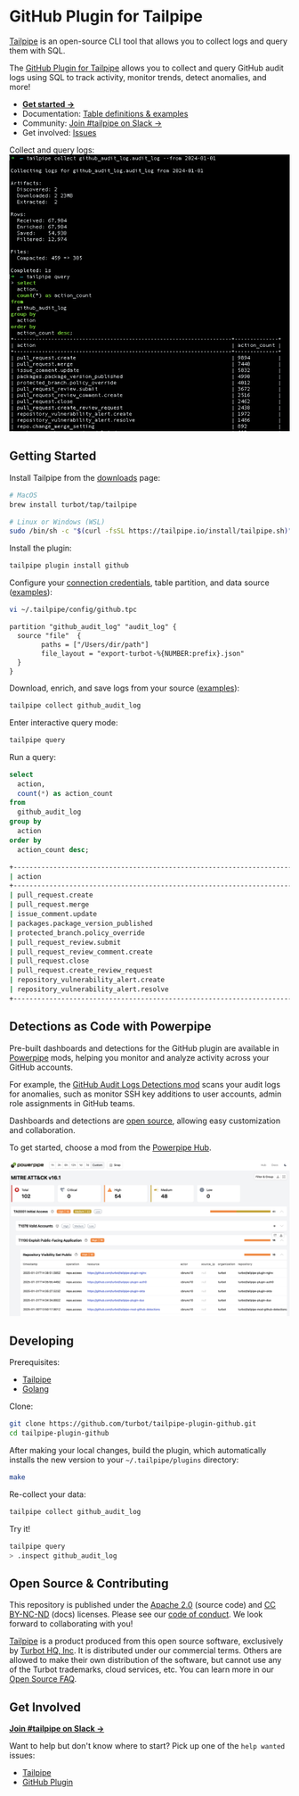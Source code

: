 # GitHub Plugin for Tailpipe

[Tailpipe](https://tailpipe.io) is an open-source CLI tool that allows you to collect logs and query them with SQL.

The [GitHub Plugin for Tailpipe](https://hub.tailpipe.io/plugins/turbot/github) allows you to collect and query GitHub audit logs using SQL to track activity, monitor trends, detect anomalies, and more!

- **[Get started →](https://hub.tailpipe.io/plugins/turbot/github)**
- Documentation: [Table definitions & examples](https://hub.tailpipe.io/plugins/turbot/github/tables)
- Community: [Join #tailpipe on Slack →](https://turbot.com/community/join)
- Get involved: [Issues](https://github.com/turbot/tailpipe-plugin-github/issues)

Collect and query logs:
![image](docs/images/github_audit_log_terminal.png)

## Getting Started

Install Tailpipe from the [downloads](https://tailpipe.io/downloads) page:

```sh
# MacOS
brew install turbot/tap/tailpipe
```

```sh
# Linux or Windows (WSL)
sudo /bin/sh -c "$(curl -fsSL https://tailpipe.io/install/tailpipe.sh)"
```

Install the plugin:

```sh
tailpipe plugin install github
```

Configure your [connection credentials](https://hub.tailpipe.io/plugins/turbot/github#connection-credentials), table partition, and data source ([examples](https://hub.tailpipe.io/plugins/turbot/github/tables/github_audit_log#example-configurations)):

```sh
vi ~/.tailpipe/config/github.tpc
```

```hcl
partition "github_audit_log" "audit_log" {
  source "file"  {
		paths = ["/Users/dir/path"]
		file_layout = "export-turbot-%{NUMBER:prefix}.json"
  }
}
```

Download, enrich, and save logs from your source ([examples](https://tailpipe.io/docs/reference/cli/collect)):

```sh
tailpipe collect github_audit_log
```

Enter interactive query mode:

```sh
tailpipe query
```

Run a query:

```sql
select
  action,
  count(*) as action_count
from
  github_audit_log
group by
  action
order by
  action_count desc;
```

```sh
+----------------------------------------------------------------------+--------------+
| action                                                               | action_count |
+----------------------------------------------------------------------+--------------+
| pull_request.create                                                  | 9894         |
| pull_request.merge                                                   | 7440         |
| issue_comment.update                                                 | 5832         |
| packages.package_version_published                                   | 4990         |
| protected_branch.policy_override                                     | 4012         |
| pull_request_review.submit                                           | 3672         |
| pull_request_review_comment.create                                   | 2516         |
| pull_request.close                                                   | 2462         |
| pull_request.create_review_request                                   | 2438         |
| repository_vulnerability_alert.create                                | 1972         |
| repository_vulnerability_alert.resolve                               | 1486         |
+----------------------------------------------------------------------+--------------+
```

## Detections as Code with Powerpipe

Pre-built dashboards and detections for the GitHub plugin are available in [Powerpipe](https://powerpipe.io) mods, helping you monitor and analyze activity across your GitHub accounts.

For example, the [GitHub Audit Logs Detections mod](https://hub.powerpipe.io/mods/turbot/tailpipe-mod-github-audit-log-detections) scans your audit logs for anomalies, such as monitor SSH key additions to user accounts, admin role assignments in GitHub teams.

Dashboards and detections are [open source](https://github.com/topics/tailpipe-mod), allowing easy customization and collaboration.

To get started, choose a mod from the [Powerpipe Hub](https://hub.powerpipe.io/?engines=tailpipe&q=github).

![image](docs/images/github_audit_log_mitre_dashboard.png)

## Developing

Prerequisites:

- [Tailpipe](https://tailpipe.io/downloads)
- [Golang](https://golang.org/doc/install)

Clone:

```sh
git clone https://github.com/turbot/tailpipe-plugin-github.git
cd tailpipe-plugin-github
```

After making your local changes, build the plugin, which automatically installs the new version to your `~/.tailpipe/plugins` directory:

```sh
make
```

Re-collect your data:

```sh
tailpipe collect github_audit_log
```

Try it!

```sh
tailpipe query
> .inspect github_audit_log
```

## Open Source & Contributing

This repository is published under the [Apache 2.0](https://www.apache.org/licenses/LICENSE-2.0) (source code) and [CC BY-NC-ND](https://creativecommons.org/licenses/by-nc-nd/2.0/) (docs) licenses. Please see our [code of conduct](https://github.com/turbot/.github/blob/main/CODE_OF_CONDUCT.md). We look forward to collaborating with you!

[Tailpipe](https://tailpipe.io) is a product produced from this open source software, exclusively by [Turbot HQ, Inc](https://turbot.com). It is distributed under our commercial terms. Others are allowed to make their own distribution of the software, but cannot use any of the Turbot trademarks, cloud services, etc. You can learn more in our [Open Source FAQ](https://turbot.com/open-source).

## Get Involved

**[Join #tailpipe on Slack →](https://turbot.com/community/join)**

Want to help but don't know where to start? Pick up one of the `help wanted` issues:

- [Tailpipe](https://github.com/turbot/tailpipe/labels/help%20wanted)
- [GitHub Plugin](https://github.com/turbot/tailpipe-plugin-github/labels/help%20wanted)
